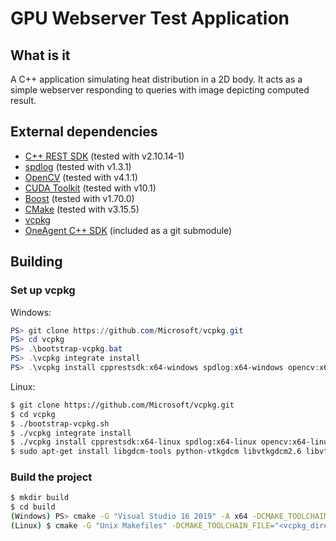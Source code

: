 # GPU Webserver Test Application

## What is it

A C++ application simulating heat distribution in a 2D body. It acts as a simple webserver responding to queries with image depicting computed result.

## External dependencies

* [C++ REST SDK](https://github.com/microsoft/cpprestsdk) (tested with v2.10.14-1)
* [spdlog](https://github.com/gabime/spdlog) (tested with v1.3.1)
* [OpenCV](https://opencv.org/) (tested with v4.1.1)
* [CUDA Toolkit](https://developer.nvidia.com/cuda-downloads) (tested with v10.1)
* [Boost](https://www.boost.org/) (tested with v1.70.0)
* [CMake](https://cmake.org/download/) (tested with v3.15.5)
* [vcpkg](https://github.com/Microsoft/vcpkg)
* [OneAgent C++ SDK](https://github.com/Dynatrace/OneAgent-SDK-for-C) (included as a git submodule)

## Building

### Set up vcpkg

Windows:

```powershell
PS> git clone https://github.com/Microsoft/vcpkg.git
PS> cd vcpkg
PS> .\bootstrap-vcpkg.bat
PS> .\vcpkg integrate install
PS> .\vcpkg install cpprestsdk:x64-windows spdlog:x64-windows opencv:x64-windows boost-program-options:x64-windows
```

Linux:

```sh
$ git clone https://github.com/Microsoft/vcpkg.git
$ cd vcpkg
$ ./bootstrap-vcpkg.sh
$ ./vcpkg integrate install
$ ./vcpkg install cpprestsdk:x64-linux spdlog:x64-linux opencv:x64-linux boost-program-options:x64-linux
$ sudo apt-get install libgdcm-tools python-vtkgdcm libvtkgdcm2.6 libvtkgdcm-java
```

### Build the project

```sh
$ mkdir build
$ cd build
(Windows) PS> cmake -G "Visual Studio 16 2019" -A x64 -DCMAKE_TOOLCHAIN_FILE="<vcpkg_directory>/scripts/buildsystems/vcpkg.cmake" ..
(Linux) $ cmake -G "Unix Makefiles" -DCMAKE_TOOLCHAIN_FILE="<vcpkg_directory>/scripts/buildsystems/vcpkg.cmake" ..
```
